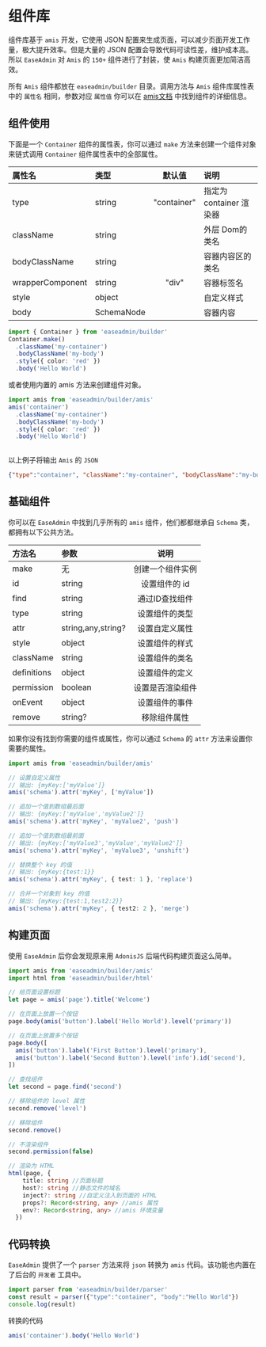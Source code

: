 # 组件库

组件库基于  `amis` 开发，它使用 JSON 配置来生成页面，可以减少页面开发工作量，极大提升效率。但是大量的 JSON 配置会导致代码可读性差，维护成本高。所以 `EaseAdmin` 对 `Amis` 的 `150+` 组件进行了封装，使 `Amis` 构建页面更加简洁高效。

所有 `Amis` 组件都放在 `easeadmin/builder` 目录。调用方法与 `Amis` 组件库属性表中的 `属性名` 相同，参数对应 `属性值` 你可以在 [amis文档](https://baidu.github.io/amis/zh-CN/components) 中找到组件的详细信息。

## 组件使用

下面是一个 `Container` 组件的属性表，你可以通过 `make` 方法来创建一个组件对象来链式调用 `Container` 组件属性表中的全部属性。

| 属性名           | 类型       |   默认值    | 说明                    |
| :--------------- | :--------- | :---------: | :---------------------- |
| type             | string     | "container" | 指定为 container 渲染器 |
| className        | string     |             | 外层 Dom的类名          |
| bodyClassName    | string     |             | 容器内容区的类名        |
| wrapperComponent | string     |    "div"    | 容器标签名              |
| style            | object     |             | 自定义样式              |
| body             | SchemaNode |             | 容器内容                |

```typescript
import { Container } from 'easeadmin/builder'
Container.make()
  .className('my-container')
  .bodyClassName('my-body')
  .style({ color: 'red' })
  .body('Hello World')
```

或者使用内置的 amis 方法来创建组件对象。

```typescript
import amis from 'easeadmin/builder/amis'
amis('container')
  .className('my-container')
  .bodyClassName('my-body')
  .style({ color: 'red' })
  .body('Hello World')
  
```

以上例子将输出 `Amis` 的 `JSON`

```json
{"type":"container", "className":"my-container", "bodyClassName":"my-body", "style":{"color":"red"}, "body":"Hello World"}
```

## 基础组件

你可以在 `EaseAdmin` 中找到几乎所有的 `amis` 组件，他们都都继承自 `Schema` 类，都拥有以下公共方法。

| 方法名      | 参数               |       说明       |
| :---------- | :----------------- | :--------------: |
| make        | 无                 | 创建一个组件实例 |
| id          | string             |  设置组件的 id   |
| find        | string             |  通过ID查找组件  |
| type        | string             |  设置组件的类型  |
| attr        | string,any,string? |  设置自定义属性  |
| style       | object             |  设置组件的样式  |
| className   | string             |  设置组件的类名  |
| definitions | object             |  设置组件的定义  |
| permission  | boolean            |  设置是否渲染组件 |
| onEvent     | object             |  设置组件的事件  |
| remove      | string?            |  移除组件属性   |

如果你没有找到你需要的组件或属性，你可以通过 `Schema` 的 `attr` 方法来设置你需要的属性。

```typescript
import amis from 'easeadmin/builder/amis'

// 设置自定义属性
// 输出: {myKey:['myValue']}
amis('schema').attr('myKey', ['myValue'])

// 追加一个值到数组最后面
// 输出: {myKey:['myValue','myValue2']}
amis('schema').attr('myKey', 'myValue2', 'push')

// 追加一个值到数组最前面
// 输出: {myKey:['myValue3','myValue','myValue2']}
amis('schema').attr('myKey', 'myValue3', 'unshift')

// 替换整个 key 的值
// 输出: {myKey:{test:1}}
amis('schema').attr('myKey', { test: 1 }, 'replace')

// 合并一个对象到 key 的值
// 输出: {myKey:{test:1,test2:2}}
amis('schema').attr('myKey', { test2: 2 }, 'merge')
```

## 构建页面

使用 `EaseAdmin` 后你会发现原来用 `AdonisJS` 后端代码构建页面这么简单。

```typescript
import amis from 'easeadmin/builder/amis'
import html from 'easeadmin/builder/html'

// 给页面设置标题
let page = amis('page').title('Welcome')

// 在页面上放置一个按钮
page.body(amis('button').label('Hello World').level('primary'))

// 在页面上放置多个按钮
page.body([
  amis('button').label('First Button').level('primary'),
  amis('button').label('Second Button').level('info').id('second'),
])

// 查找组件
let second = page.find('second')

// 移除组件的 level 属性
second.remove('level')

// 移除组件
second.remove()

// 不渲染组件
second.permission(false)

// 渲染为 HTML
html(page, {
    title: string //页面标题
    host?: string //静态文件的域名
    inject?: string //自定义注入到页面的 HTML
    props?: Record<string, any> //amis 属性
    env?: Record<string, any> //amis 环境变量
  })
```

## 代码转换

`EaseAdmin` 提供了一个 `parser` 方法来将 `json` 转换为 `amis` 代码。该功能也内置在了后台的 `开发者` 工具中。

```typescript
import parser from 'easeadmin/builder/parser'
const result = parser({"type":"container", "body":"Hello World"})
console.log(result)
```

转换的代码

```typescript
amis('container').body('Hello World')
```